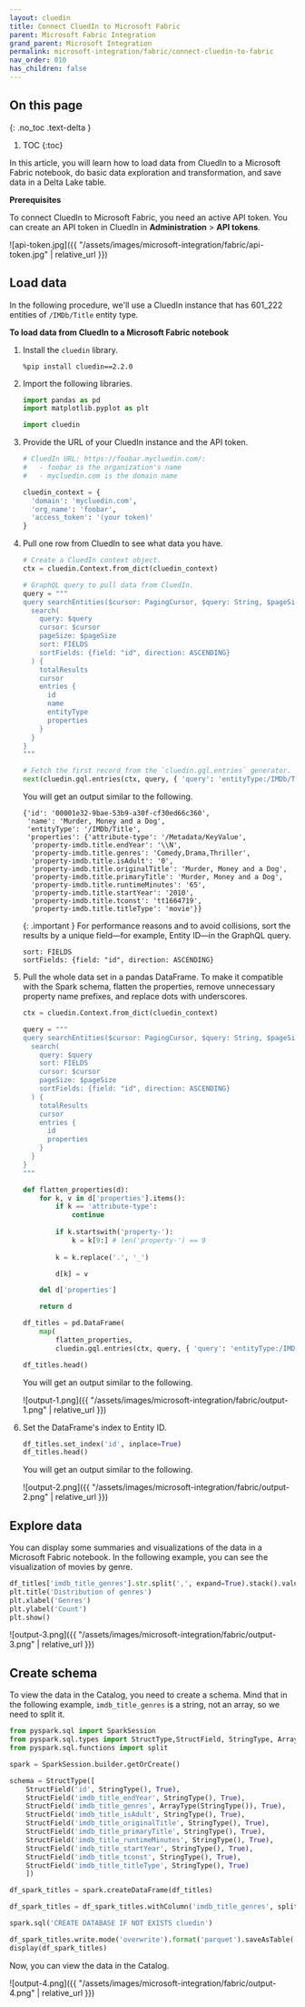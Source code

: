 ```yaml
---
layout: cluedin
title: Connect CluedIn to Microsoft Fabric
parent: Microsoft Fabric Integration
grand_parent: Microsoft Integration
permalink: microsoft-integration/fabric/connect-cluedin-to-fabric
nav_order: 010
has_children: false
---
```

## On this page
{: .no_toc .text-delta }
1. TOC
{:toc}

In this article, you will learn how to load data from CluedIn to a Microsoft Fabric notebook, do basic data exploration and transformation, and save data in a Delta Lake table.

**Prerequisites**

To connect CluedIn to Microsoft Fabric, you need an active API token. You can create an API token in CluedIn in **Administration** > **API tokens**.

![api-token.jpg]({{ "/assets/images/microsoft-integration/fabric/api-token.jpg" | relative_url }})

## Load data

In the following procedure, we'll use a CluedIn instance that has 601_222 entities of `/IMDb/Title` entity type.

**To load data from CluedIn to a Microsoft Fabric notebook**

1. Install the `cluedin` library.

    ```
    %pip install cluedin==2.2.0
    ```

1. Import the following libraries.
   
    ```python
    import pandas as pd
    import matplotlib.pyplot as plt
    
    import cluedin
    ```

1. Provide the URL of your CluedIn instance and the API token.
    
    ```python
    # CluedIn URL: https://foobar.mycluedin.com/:
    #   - foobar is the organization's name
    #   - mycluedin.com is the domain name
    
    cluedin_context = {
      'domain': 'mycluedin.com',
      'org_name': 'foobar',
      'access_token': '(your token)'
    }
    ```

1. Pull one row from CluedIn to see what data you have.

    ```python
    # Create a CluedIn context object.
    ctx = cluedin.Context.from_dict(cluedin_context)
    
    # GraphQL query to pull data from CluedIn.
    query = """
    query searchEntities($cursor: PagingCursor, $query: String, $pageSize: Int) {
      search(
        query: $query
        cursor: $cursor
        pageSize: $pageSize
        sort: FIELDS
        sortFields: {field: "id", direction: ASCENDING}
      ) {
        totalResults
        cursor
        entries {
          id
          name
          entityType
          properties
        }
      }
    }
    """
    
    # Fetch the first record from the `cluedin.gql.entries` generator.
    next(cluedin.gql.entries(ctx, query, { 'query': 'entityType:/IMDb/Title', 'pageSize': 1 }))
    ```

    You will get an output similar to the following.

    ```
    {'id': '00001e32-9bae-53b9-a30f-cf30ed66c360',
     'name': 'Murder, Money and a Dog',
     'entityType': '/IMDb/Title',
     'properties': {'attribute-type': '/Metadata/KeyValue',
      'property-imdb.title.endYear': '\\N',
      'property-imdb.title.genres': 'Comedy,Drama,Thriller',
      'property-imdb.title.isAdult': '0',
      'property-imdb.title.originalTitle': 'Murder, Money and a Dog',
      'property-imdb.title.primaryTitle': 'Murder, Money and a Dog',
      'property-imdb.title.runtimeMinutes': '65',
      'property-imdb.title.startYear': '2010',
      'property-imdb.title.tconst': 'tt1664719',
      'property-imdb.title.titleType': 'movie'}}
    ```

    {: .important }
    For performance reasons and to avoid collisions, sort the results by a unique field—for example, Entity ID—in the GraphQL query. 
    ```
    sort: FIELDS
    sortFields: {field: "id", direction: ASCENDING}
    ```

1. Pull the whole data set in a pandas DataFrame. To make it compatible with the Spark schema, flatten the properties, remove unnecessary property name prefixes, and replace dots with underscores.

    ```python
    ctx = cluedin.Context.from_dict(cluedin_context)
    
    query = """
    query searchEntities($cursor: PagingCursor, $query: String, $pageSize: Int) {
      search(
        query: $query
        sort: FIELDS
        cursor: $cursor
        pageSize: $pageSize
        sortFields: {field: "id", direction: ASCENDING}
      ) {
        totalResults
        cursor
        entries {
          id
          properties
        }
      }
    }
    """
    
    def flatten_properties(d):
        for k, v in d['properties'].items():
            if k == 'attribute-type':
                continue
            
            if k.startswith('property-'):
                k = k[9:] # len('property-') == 9
            
            k = k.replace('.', '_')
    
            d[k] = v
    
        del d['properties']
    
        return d
    
    df_titles = pd.DataFrame(
        map(
            flatten_properties,
            cluedin.gql.entries(ctx, query, { 'query': 'entityType:/IMDb/Title', 'pageSize': 10_000 })))
    
    df_titles.head()
    ```

    You will get an output similar to the following.

    ![output-1.png]({{ "/assets/images/microsoft-integration/fabric/output-1.png" | relative_url }})

1. Set the DataFrame's index to Entity ID.

    ```python
    df_titles.set_index('id', inplace=True)
    df_titles.head()
    ```

    You will get an output similar to the following.

    ![output-2.png]({{ "/assets/images/microsoft-integration/fabric/output-2.png" | relative_url }})

## Explore data

You can display some summaries and visualizations of the data in a Microsoft Fabric notebook. In the following example, you can see the visualization of movies by genre.

```python
df_titles['imdb_title_genres'].str.split(',', expand=True).stack().value_counts().plot(kind='bar')
plt.title('Distribution of genres')
plt.xlabel('Genres')
plt.ylabel('Count')
plt.show()
```
![output-3.png]({{ "/assets/images/microsoft-integration/fabric/output-3.png" | relative_url }})

## Create schema

To view the data in the Catalog, you need to create a schema. Mind that in the following example, `imdb_title_genres` is a string, not an array, so we need to split it.

```python
from pyspark.sql import SparkSession
from pyspark.sql.types import StructType,StructField, StringType, ArrayType, IntegerType
from pyspark.sql.functions import split

spark = SparkSession.builder.getOrCreate()

schema = StructType([
    StructField('id', StringType(), True),
    StructField('imdb_title_endYear', StringType(), True),
    StructField('imdb_title_genres', ArrayType(StringType()), True),
    StructField('imdb_title_isAdult', StringType(), True),
    StructField('imdb_title_originalTitle', StringType(), True),
    StructField('imdb_title_primaryTitle', StringType(), True),
    StructField('imdb_title_runtimeMinutes', StringType(), True),
    StructField('imdb_title_startYear', StringType(), True),
    StructField('imdb_title_tconst', StringType(), True),
    StructField('imdb_title_titleType', StringType(), True)
    ])

df_spark_titles = spark.createDataFrame(df_titles)

df_spark_titles = df_spark_titles.withColumn('imdb_title_genres', split(df_spark_titles.imdb_title_genres, ','))

spark.sql('CREATE DATABASE IF NOT EXISTS cluedin')

df_spark_titles.write.mode('overwrite').format('parquet').saveAsTable('cluedin.imdb_titles', schema=schema)
display(df_spark_titles)
```

Now, you can view the data in the Catalog.

![output-4.png]({{ "/assets/images/microsoft-integration/fabric/output-4.png" | relative_url }})
